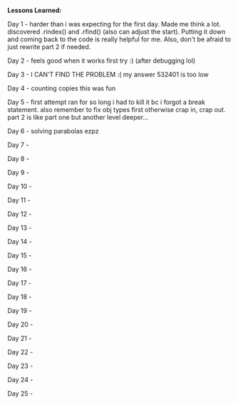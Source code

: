 __Lessons Learned:__

Day 1 - harder than i was expecting for the first day. Made me think a lot. discovered .rindex() and .rfind() (also can adjust the start). Putting it down and coming back to the code is really helpful for me. Also, don't be afraid to just rewrite part 2 if needed.

Day 2 - feels good when it works first try :) (after debugging lol)

Day 3 - I CAN'T FIND THE PROBLEM :( my answer 532401 is too low 

Day 4 - counting copies this was fun

Day 5 - first attempt ran for so long i had to kill it bc i forgot a break statement. also remember to fix obj types first otherwise crap in, crap out. part 2 is like part one but another level deeper...

Day 6 - solving parabolas ezpz

Day 7 - 

Day 8 -

Day 9 - 

Day 10 - 

Day 11 - 

Day 12 - 

Day 13 - 

Day 14 - 

Day 15 - 

Day 16 - 

Day 17 - 

Day 18 -

Day 19 - 

Day 20 - 

Day 21 - 

Day 22 - 

Day 23 - 

Day 24 - 

Day 25 - 
